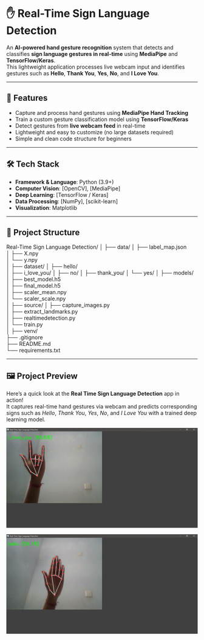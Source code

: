 # ✋ Real-Time Sign Language Detection

An **AI-powered hand gesture recognition** system that detects and classifies **sign language gestures in real-time** using **MediaPipe** and **TensorFlow/Keras**.  
This lightweight application processes live webcam input and identifies gestures such as **Hello**, **Thank You**, **Yes**, **No**, and **I Love You**.

---

## 🚀 Features

- Capture and process hand gestures using **MediaPipe Hand Tracking**  
- Train a custom gesture classification model using **TensorFlow/Keras**
- Detect gestures from **live webcam feed** in real-time  
- Lightweight and easy to customize (no large datasets required)
- Simple and clean code structure for beginners  

---

## 🛠 Tech Stack

- **Framework & Language**: Python (3.9+)
- **Computer Vision**: [OpenCV], [MediaPipe]
- **Deep Learning**: [TensorFlow / Keras] 
- **Data Processing**: [NumPy], [scikit-learn]
- **Visualization**: Matplotlib 

---

## 📂 Project Structure

Real-Time Sign Language Detection/
│
├── data/
│ ├── label_map.json    
│ ├── X.npy     
│ └── y.npy     
│
├── dataset/
│ ├── hello/    
│ ├── i_love_you/
│ ├── no/
│ ├── thank_you/
│ └── yes/
│
├── models/
│ ├── best_model.h5     
│ ├── final_model.h5    
│ ├── scaler_mean.npy   
│ └── scaler_scale.npy  
│
├── source/
│ ├── capture_images.py     
│ ├── extract_landmarks.py  
│ ├── realtimedetection.py  
│ └── train.py  
│
├── venv/  
├── .gitignore  
├── README.md   
└── requirements.txt 

---

## 🖼️ Project Preview

Here’s a quick look at the **Real Time Sign Language Detection** app in action!  
It captures real-time hand gestures via webcam and predicts corresponding signs such as *Hello*, *Thank You*, *Yes*, *No*, and *I Love You* with a trained deep learning model.

<p align="center">
  <img src="docs/sign1.png" alt="Real Sign Language Detection Preview" width="800">
</p>


<p align="center">
   <img src="docs/sign3.png" alt="Real Sign Language Detection Demo" width="800">
 </p>




